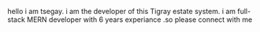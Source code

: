 hello i am tsegay. i am the developer of this Tigray estate system. i am full-stack MERN developer with 6 years experiance .so please connect with me 
